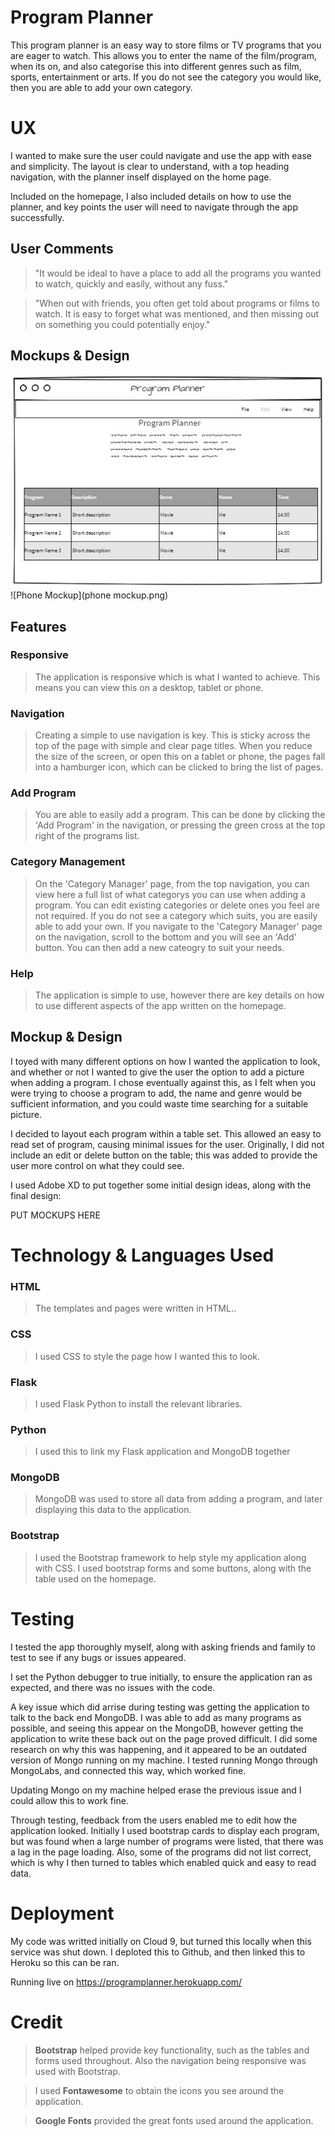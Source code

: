 # Program Planner
This program planner is an easy way to store films or TV programs that you are eager to watch. This allows you to enter the name of the film/program, when its on, and also categorise this into different genres such as film, sports, entertainment or arts. If you do not see the category you would like, then you are able to add your own category.

# UX
I wanted to make sure the user could navigate and use the app with ease and simplicity. The layout is clear to understand, with a top heading navigation, with the planner inself displayed on the home page.

Included on the homepage, I also included details on how to use the planner, and key points the user will need to navigate through the app successfully.

## User Comments
> "It would be ideal to have a place to add all the programs you wanted to watch, quickly and easily, without any fuss."

> "When out with friends, you often get told about programs or films to watch. It is easy to forget what was mentioned, and then missing out on something you could potentially enjoy."

## Mockups & Design

![Mockup Homepage](Capture.JPG)
![Phone Mockup](phone mockup.png)


## Features
### Responsive
> The application is responsive which is what I wanted to achieve. This means you can view this on a desktop, tablet or phone.

### Navigation
> Creating a simple to use navigation is key. This is sticky across the top of the page with simple and clear page titles. When you reduce the size of the screen, or open this on a tablet or phone, the pages fall into a hamburger icon, which can be clicked to bring the list of pages.

### Add Program
> You are able to easily add a program. This can be done by clicking the 'Add Program' in the navigation, or pressing the green cross at the top right of the programs list.

### Category Management
> On the 'Category Manager' page, from the top navigation, you can view here a full list of what categorys you can use when adding a program. You can edit existing categories or delete ones you feel are not required.
> If you do not see a category which suits, you are easily able to add your own. If you navigate to the 'Category Manager' page on the navigation, scroll to the bottom and you will see an 'Add' button. You can then add a new cateogry to suit your needs.

### Help
> The application is simple to use, however there are key details on how to use different aspects of the app written on the homepage.

## Mockup & Design

I toyed with many different options on how I wanted the application to look, and whether or not I wanted to give the user the option to add a picture when adding a program. I chose eventually against this, as I felt when you were trying to choose a program to add, the name and genre would be sufficient information, and you could waste time searching for a suitable picture.

I decided to layout each program within a table set. This allowed an easy to read set of program, causing minimal issues for the user. Originally, I did not include an edit or delete button on the table; this was added to provide the user more control on what they could see.

I used Adobe XD to put together some initial design ideas, along with the final design:

PUT MOCKUPS HERE

# Technology & Languages Used
### HTML
> The templates and pages were written in HTML..
### CSS
> I used CSS to style the page how I wanted this to look.
### Flask
> I used Flask Python to install the relevant libraries.
### Python
> I used this to link my Flask application and MongoDB together
### MongoDB
> MongoDB was used to store all data from adding a program, and later displaying this data to the application.
### Bootstrap
> I used the Bootstrap framework to help style my application along with CSS. I used bootstrap forms and some buttons, along with the table used on the homepage.

# Testing
I tested the app thoroughly myself, along with asking friends and family to test to see if any bugs or issues appeared.

I set the Python debugger to true initially, to ensure the application ran as expected, and there was no issues with the code.

A key issue which did arrise during testing was getting the application to talk to the back end MongoDB. I was able to add as many programs as possible, and seeing this appear on the MongoDB, however getting the application to write these back out on the page proved difficult. I did some research on why this was happening, and it appeared to be an outdated version of Mongo running on my machine. I tested running Mongo through MongoLabs, and connected this way, which worked fine.

Updating Mongo on my machine helped erase the previous issue and I could allow this to work fine.

Through testing, feedback from the users enabled me to edit how the application looked. Initially I used bootstrap cards to display each program, but was found when a large number of programs were listed, that there was a lag in the page loading. Also, some of the programs did not list correct, which is why I then turned to tables which enabled quick and easy to read data.

# Deployment
My code was writted initially on Cloud 9, but turned this locally when this service was shut down. I deploted this to Github, and then linked this to Heroku so this can be ran.

Running live on https://programplanner.herokuapp.com/


# Credit
> **Bootstrap** helped provide key functionality, such as the tables and forms used throughout. Also the navigation being responsive was used with Bootstrap.

> I used **Fontawesome** to obtain the icons you see around the application.

> **Google Fonts** provided the great fonts used around the application.
